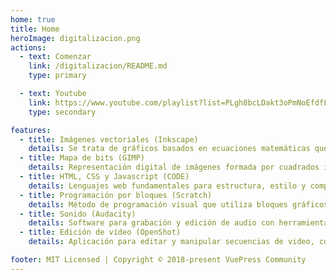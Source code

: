```yaml
---
home: true
title: Home
heroImage: digitalizacion.png
actions:
  - text: Comenzar
    link: /digitalizacion/README.md
    type: primary

  - text: Youtube
    link: https://www.youtube.com/playlist?list=PLgh8bcLDakt3oPmNoEfdfF4yd2b6KNCUX
    type: secondary

features:
  - title: Imágenes vectoriales (Inkscape)
    details: Se trata de gráficos basados en ecuaciones matemáticas que permiten la escalabilidad sin pérdida de definición
  - title: Mapa de bits (GIMP)
    details: Representación digital de imágenes formada por cuadrados individuales llamados píxeles, con resolución fija y tamaño limitado.
  - title: HTML, CSS y Javascript (CODE)
    details: Lenguajes web fundamentales para estructura, estilo y comportamiento interactivos en páginas y aplicaciones.
  - title: Programación por bloques (Scratch)
    details: Método de programación visual que utiliza bloques gráficos para crear algoritmos y aplicaciones fácilmente comprensibles.
  - title: Sonido (Audacity)
    details: Software para grabación y edición de audio con herramientas avanzadas.
  - title: Edición de vídeo (OpenShot)
    details: Aplicación para editar y manipular secuencias de video, con herramientas para recorte, efectos y transiciones.n

footer: MIT Licensed | Copyright © 2018-present VuePress Community
---
```

